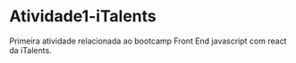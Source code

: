 # Atividade1-iTalents

Primeira atividade relacionada ao bootcamp Front End javascript com react da iTalents.
